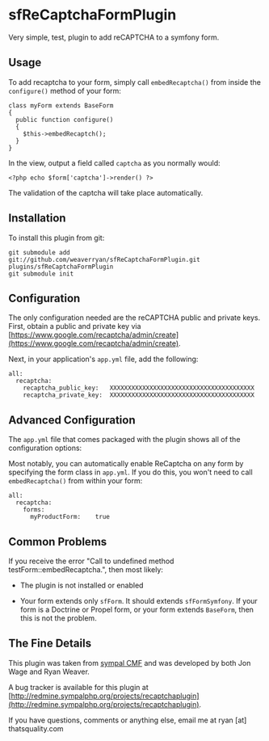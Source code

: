sfReCaptchaFormPlugin
=====================

Very simple, test, plugin to add reCAPTCHA to a symfony form.

Usage
-----

To add recaptcha to your form, simply call `embedRecaptcha()` from inside
the `configure()` method of your form:

    class myForm extends BaseForm
    {
      public function configure()
      {
        $this->embedRecaptch();
      }
    }

In the view, output a field called `captcha` as you normally would:

    <?php echo $form['captcha']->render() ?>

The validation of the captcha will take place automatically.

Installation
------------

To install this plugin from git:

    git submodule add git://github.com/weaverryan/sfReCaptchaFormPlugin.git plugins/sfReCaptchaFormPlugin
    git submodule init

Configuration
-------------

The only configuration needed are the reCAPTCHA public and private keys.
First, obtain a public and private key via
[https://www.google.com/recaptcha/admin/create](https://www.google.com/recaptcha/admin/create).

Next, in your application's `app.yml` file, add the following:

    all:
      recaptcha:
        recaptcha_public_key:   XXXXXXXXXXXXXXXXXXXXXXXXXXXXXXXXXXXXXXXX
        recaptcha_private_key:  XXXXXXXXXXXXXXXXXXXXXXXXXXXXXXXXXXXXXXXX

Advanced Configuration
----------------------

The `app.yml` file that comes packaged with the plugin shows all of the
configuration options:

Most notably, you can automatically enable ReCaptcha on any form by
specifying the form class in `app.yml`. If you do this, you won't need
to call `embedRecaptcha()` from within your form:

    all:
      recaptcha:
        forms:
          myProductForm:    true

Common Problems
---------------

If you receive the error "Call to undefined method testForm::embedRecaptcha.",
then most likely:

 * The plugin is not installed or enabled

 * Your form extends only `sfForm`. It should extends `sfFormSymfony`. If
   your form is a Doctrine or Propel form, or your form extends `BaseForm`,
   then this is not the problem.

The Fine Details
----------------

This plugin was taken from [sympal CMF](http://www.sympalphp.org) and was
developed by both Jon Wage and Ryan Weaver.

A bug tracker is available for this plugin at
[http://redmine.sympalphp.org/projects/recaptchaplugin](http://redmine.sympalphp.org/projects/recaptchaplugin).

If you have questions, comments or anything else, email me at ryan [at] thatsquality.com
